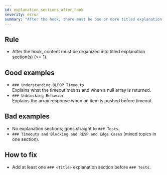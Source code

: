 ```yaml
---
id: explanation_sections_after_hook
severity: error
summary: "After the hook, there must be one or more titled explanation section(s), each focused on a single topic."
---
```


## Rule
- After the hook, content must be organized into titled explanation section(s) (>= 1).

## Good examples
- `### Understanding BLPOP Timeouts`  
  Explains what the timeout means and when a null array is returned.
- `### Unblocking Behavior`  
  Explains the array response when an item is pushed before timeout.

## Bad examples
- No explanation sections; goes straight to `### Tests`.
- `### Timeouts and Blocking and RESP and Edge Cases` (mixed topics in one section).

## How to fix
- Add at least one `### <Title>` explanation section before `### Tests`.



